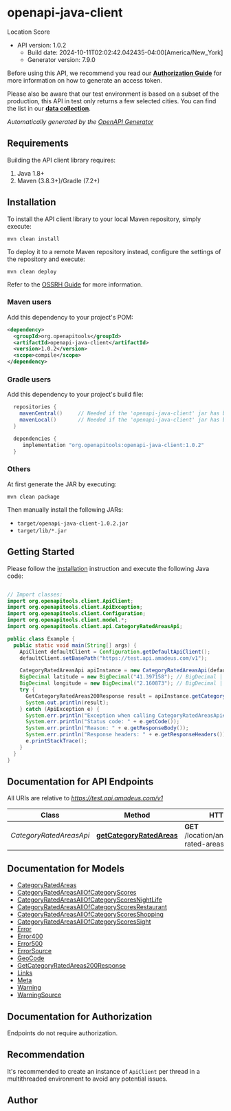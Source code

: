# openapi-java-client

Location Score
- API version: 1.0.2
  - Build date: 2024-10-11T02:02:42.042435-04:00[America/New_York]
  - Generator version: 7.9.0

Before using this API, we recommend you read our **[Authorization Guide](https://developers.amadeus.com/self-service/apis-docs/guides/authorization-262)** for more information on how to generate an access token. 
  
Please also be aware that our test environment is based on a subset of the production, this API in test only returns a few selected cities. You can find the list in our **[data collection](https://github.com/amadeus4dev/data-collection)**.


*Automatically generated by the [OpenAPI Generator](https://openapi-generator.tech)*


## Requirements

Building the API client library requires:
1. Java 1.8+
2. Maven (3.8.3+)/Gradle (7.2+)

## Installation

To install the API client library to your local Maven repository, simply execute:

```shell
mvn clean install
```

To deploy it to a remote Maven repository instead, configure the settings of the repository and execute:

```shell
mvn clean deploy
```

Refer to the [OSSRH Guide](http://central.sonatype.org/pages/ossrh-guide.html) for more information.

### Maven users

Add this dependency to your project's POM:

```xml
<dependency>
  <groupId>org.openapitools</groupId>
  <artifactId>openapi-java-client</artifactId>
  <version>1.0.2</version>
  <scope>compile</scope>
</dependency>
```

### Gradle users

Add this dependency to your project's build file:

```groovy
  repositories {
    mavenCentral()     // Needed if the 'openapi-java-client' jar has been published to maven central.
    mavenLocal()       // Needed if the 'openapi-java-client' jar has been published to the local maven repo.
  }

  dependencies {
     implementation "org.openapitools:openapi-java-client:1.0.2"
  }
```

### Others

At first generate the JAR by executing:

```shell
mvn clean package
```

Then manually install the following JARs:

* `target/openapi-java-client-1.0.2.jar`
* `target/lib/*.jar`

## Getting Started

Please follow the [installation](#installation) instruction and execute the following Java code:

```java

// Import classes:
import org.openapitools.client.ApiClient;
import org.openapitools.client.ApiException;
import org.openapitools.client.Configuration;
import org.openapitools.client.model.*;
import org.openapitools.client.api.CategoryRatedAreasApi;

public class Example {
  public static void main(String[] args) {
    ApiClient defaultClient = Configuration.getDefaultApiClient();
    defaultClient.setBasePath("https://test.api.amadeus.com/v1");

    CategoryRatedAreasApi apiInstance = new CategoryRatedAreasApi(defaultClient);
    BigDecimal latitude = new BigDecimal("41.397158"); // BigDecimal | Latitude in decimal coordinates
    BigDecimal longitude = new BigDecimal("2.160873"); // BigDecimal | Longitude in decimal coordinates
    try {
      GetCategoryRatedAreas200Response result = apiInstance.getCategoryRatedAreas(latitude, longitude);
      System.out.println(result);
    } catch (ApiException e) {
      System.err.println("Exception when calling CategoryRatedAreasApi#getCategoryRatedAreas");
      System.err.println("Status code: " + e.getCode());
      System.err.println("Reason: " + e.getResponseBody());
      System.err.println("Response headers: " + e.getResponseHeaders());
      e.printStackTrace();
    }
  }
}

```

## Documentation for API Endpoints

All URIs are relative to *https://test.api.amadeus.com/v1*

Class | Method | HTTP request | Description
------------ | ------------- | ------------- | -------------
*CategoryRatedAreasApi* | [**getCategoryRatedAreas**](docs/CategoryRatedAreasApi.md#getCategoryRatedAreas) | **GET** /location/analytics/category-rated-areas | GET category rated areas


## Documentation for Models

 - [CategoryRatedAreas](docs/CategoryRatedAreas.md)
 - [CategoryRatedAreasAllOfCategoryScores](docs/CategoryRatedAreasAllOfCategoryScores.md)
 - [CategoryRatedAreasAllOfCategoryScoresNightLife](docs/CategoryRatedAreasAllOfCategoryScoresNightLife.md)
 - [CategoryRatedAreasAllOfCategoryScoresRestaurant](docs/CategoryRatedAreasAllOfCategoryScoresRestaurant.md)
 - [CategoryRatedAreasAllOfCategoryScoresShopping](docs/CategoryRatedAreasAllOfCategoryScoresShopping.md)
 - [CategoryRatedAreasAllOfCategoryScoresSight](docs/CategoryRatedAreasAllOfCategoryScoresSight.md)
 - [Error](docs/Error.md)
 - [Error400](docs/Error400.md)
 - [Error500](docs/Error500.md)
 - [ErrorSource](docs/ErrorSource.md)
 - [GeoCode](docs/GeoCode.md)
 - [GetCategoryRatedAreas200Response](docs/GetCategoryRatedAreas200Response.md)
 - [Links](docs/Links.md)
 - [Meta](docs/Meta.md)
 - [Warning](docs/Warning.md)
 - [WarningSource](docs/WarningSource.md)


<a id="documentation-for-authorization"></a>
## Documentation for Authorization

Endpoints do not require authorization.


## Recommendation

It's recommended to create an instance of `ApiClient` per thread in a multithreaded environment to avoid any potential issues.

## Author



